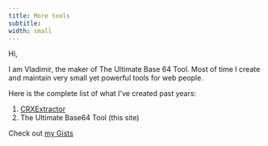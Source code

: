 ```yaml
---
title: More tools
subtitle:
width: small
---
```


Hi,

I am Vladimir, the maker of The Ultimate Base 64 Tool.
Most of time I create and maintain very small yet powerful tools for web people.

Here is the complete list of what I've created past years:
1. [CRXExtractor](https://crxextractor.com/?utm_source=b64)
2. The Ultimate Base64 Tool (this site)

Check out [my Gists](https://gist.github.com/vladignatyev)
